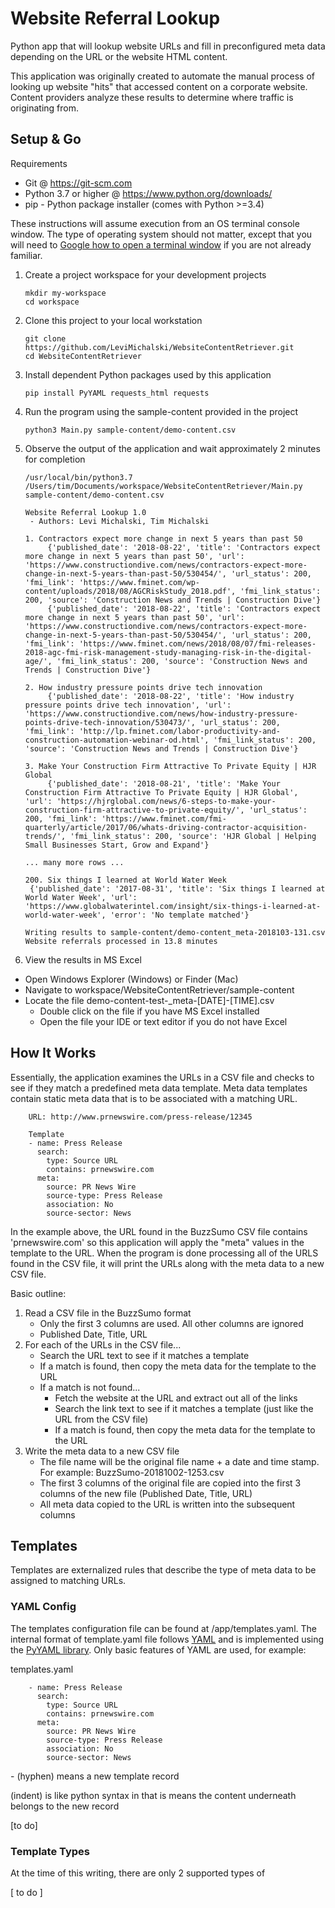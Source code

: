 # Website Referral Lookup
Python app that will lookup website URLs and fill in preconfigured 
meta data depending on the URL or the website HTML content.

This application was originally created to automate the manual process of looking up website "hits" that 
accessed content on a corporate website. Content providers analyze these results to determine where traffic
is originating from. 


## Setup & Go
Requirements
  * Git @ https://git-scm.com
  * Python 3.7 or higher @ https://www.python.org/downloads/
  * pip - Python package installer (comes with Python >=3.4) 

These instructions will assume execution from an OS terminal console
window. The type of operating system should not matter, except that
you will need to [Google how to open a terminal window](http://lmgtfy.com/?q=how+do+I+open+a+terminal+window) 
if you are not already familiar.  

1. Create a project workspace for your development projects
    ```
    mkdir my-workspace
    cd workspace
    ```
     
2. Clone this project to your local workstation
   ```
   git clone https://github.com/LeviMichalski/WebsiteContentRetriever.git
   cd WebsiteContentRetriever  
   ```

3. Install dependent Python packages used by this application
    ```
    pip install PyYAML requests_html requests 
    ```

4. Run the program using the sample-content provided in the project
    ```
    python3 Main.py sample-content/demo-content.csv  
    ```
    
5. Observe the output of the application and wait approximately 2 minutes for completion
    ```
    /usr/local/bin/python3.7 /Users/tim/Documents/workspace/WebsiteContentRetriever/Main.py sample-content/demo-content.csv

    Website Referral Lookup 1.0
     - Authors: Levi Michalski, Tim Michalski

    1. Contractors expect more change in next 5 years than past 50
         {'published_date': '2018-08-22', 'title': 'Contractors expect more change in next 5 years than past 50', 'url': 'https://www.constructiondive.com/news/contractors-expect-more-change-in-next-5-years-than-past-50/530454/', 'url_status': 200, 'fmi_link': 'https://www.fminet.com/wp-content/uploads/2018/08/AGCRiskStudy_2018.pdf', 'fmi_link_status': 200, 'source': 'Construction News and Trends | Construction Dive'}
         {'published_date': '2018-08-22', 'title': 'Contractors expect more change in next 5 years than past 50', 'url': 'https://www.constructiondive.com/news/contractors-expect-more-change-in-next-5-years-than-past-50/530454/', 'url_status': 200, 'fmi_link': 'https://www.fminet.com/news/2018/08/07/fmi-releases-2018-agc-fmi-risk-management-study-managing-risk-in-the-digital-age/', 'fmi_link_status': 200, 'source': 'Construction News and Trends | Construction Dive'}

    2. How industry pressure points drive tech innovation
         {'published_date': '2018-08-22', 'title': 'How industry pressure points drive tech innovation', 'url': 'https://www.constructiondive.com/news/how-industry-pressure-points-drive-tech-innovation/530473/', 'url_status': 200, 'fmi_link': 'http://lp.fminet.com/labor-productivity-and-construction-automation-webinar-od.html', 'fmi_link_status': 200, 'source': 'Construction News and Trends | Construction Dive'}
    
    3. Make Your Construction Firm Attractive To Private Equity | HJR Global
         {'published_date': '2018-08-21', 'title': 'Make Your Construction Firm Attractive To Private Equity | HJR Global', 'url': 'https://hjrglobal.com/news/6-steps-to-make-your-construction-firm-attractive-to-private-equity/', 'url_status': 200, 'fmi_link': 'https://www.fminet.com/fmi-quarterly/article/2017/06/whats-driving-contractor-acquisition-trends/', 'fmi_link_status': 200, 'source': 'HJR Global | Helping Small Businesses Start, Grow and Expand'}
         
    ... many more rows ...
    
    200. Six things I learned at World Water Week
     {'published_date': '2017-08-31', 'title': 'Six things I learned at World Water Week', 'url': 'https://www.globalwaterintel.com/insight/six-things-i-learned-at-world-water-week', 'error': 'No template matched'}

    Writing results to sample-content/demo-content_meta-2018103-131.csv
    Website referrals processed in 13.8 minutes 
    ```

6. View the results in MS Excel 
  * Open Windows Explorer (Windows) or Finder (Mac)
  * Navigate to workspace/WebsiteContentRetriever/sample-content
  * Locate the file demo-content-test-_meta-[DATE]-[TIME].csv
    * Double click on the file if you have MS Excel installed
    * Open the file your IDE or text editor if you do not have Excel 


## How It Works
Essentially, the application examines the URLs in a CSV file and checks to see if they
match a predefined meta data template. Meta data templates contain static meta
data that is to be associated with a matching URL.

```
    URL: http://www.prnewswire.com/press-release/12345
    
    Template
    - name: Press Release
      search:
        type: Source URL
        contains: prnewswire.com
      meta:
        source: PR News Wire
        source-type: Press Release
        association: No
        source-sector: News     
``` 

In the example above, the URL found in the BuzzSumo CSV file contains 'prnewswire.com'
so this application will apply the "meta" values in the template to the URL. When
the program is done processing all of the URLS found in the CSV file, it will print
the URLs along with the meta data to a new CSV file. 

Basic outline: 
  1. Read a CSV file in the BuzzSumo format
     * Only the first 3 columns are used. All other columns are ignored
     * Published Date, Title, URL
  2. For each of the URLs in the CSV file...
     * Search the URL text to see if it matches a template
     * If a match is found, then copy the meta data for the template to the URL
     * If a match is not found...
       * Fetch the website at the URL and extract out all of the links
       * Search the link text to see if it matches a template (just like the URL from the CSV file)
       * If a match is found, then copy the meta data for the template to the URL 
  3. Write the meta data to a new CSV file
     * The file name will be the original file name + a date and time stamp. For example: BuzzSumo-20181002-1253.csv
     * The first 3 columns of the original file are copied into the first 3 columns of the new file (Published Date, Title, URL)
     * All meta data copied to the URL is written into the subsequent columns


## Templates
Templates are externalized rules that describe the type of meta data to be assigned
to matching URLs.  

### YAML Config
The templates configuration file can be found at /app/templates.yaml. The internal
format of template.yaml file follows [YAML](http://yaml.org/refcard.html) and is implemented
using the [PyYAML library](https://pyyaml.org). Only basic features of YAML are used, for example:

templates.yaml
```
    - name: Press Release
      search:
        type: Source URL
        contains: prnewswire.com
      meta:
        source: PR News Wire
        source-type: Press Release
        association: No
        source-sector: News     
``` 

\- (hyphen) means a new template record

  (indent) is like python syntax in that is means the content underneath belongs to the new record

[to do]

### Template Types
At the time of this writing, there are only 2 supported types of  

[ to do ]